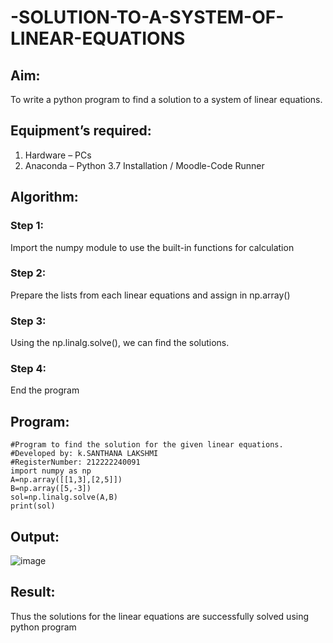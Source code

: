 # -SOLUTION-TO-A-SYSTEM-OF-LINEAR-EQUATIONS
## Aim:
To write a python program to find a solution to a system of linear equations.
## Equipment’s required:
1. 	Hardware – PCs
2. 	Anaconda – Python 3.7 Installation / Moodle-Code Runner
## Algorithm:
### Step 1: 
Import the numpy module to use the built-in functions for calculation
### Step 2: 
Prepare the lists from each linear equations and assign in np.array()
### Step 3: 
Using the np.linalg.solve(), we can find the solutions.
### Step 4: 
End the program
## Program:
```
#Program to find the solution for the given linear equations.
#Developed by: k.SANTHANA LAKSHMI
#RegisterNumber: 212222240091
import numpy as np
A=np.array([[1,3],[2,5]])
B=np.array([5,-3])
sol=np.linalg.solve(A,B)
print(sol)
```


## Output:
![image](https://github.com/santhanalakshmi04/-SOLUTION-TO-A-SYSTEM-OF-LINEAR-EQUATIONS/assets/119475762/61137ad5-90db-46f3-8d47-95c16db5a7a7)

## Result: 
Thus the solutions for the linear equations are successfully solved using python program

